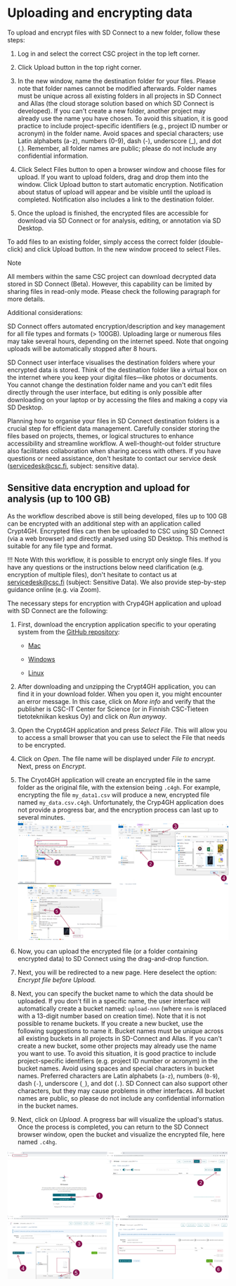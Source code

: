 # Uploading and encrypting data

To upload and encrypt files with SD Connect to a new folder, follow these steps:

1) Log in and select the correct CSC project in the top left corner.

2) Click Upload button in the top right corner.

3) In the new window, name the destination folder for your files. Please note that folder names cannot be modified afterwards. Folder names must be unique across all existing folders in all projects in SD Connect and Allas (the cloud storage solution based on which SD Connect is developed). If you can't create a new folder, another project may already use the name you have chosen. To avoid this situation, it is good practice to include project-specific identifiers (e.g., project ID number or acronym) in the folder name. Avoid spaces and special characters; use Latin alphabets (a-z), numbers (0-9), dash (-), underscore (_), and dot (.). Remember, all folder names are public; please do not include any confidential information.

4) Click Select Files button to open a browser window and choose files for upload. If you want to upload folders, drag and drop them into the window. Click Upload button to start automatic encryption. Notification about status of upload will appear and be visible until the upload is completed. Notification also includes a link to the destination folder.

3) Once the upload is finished, the encrypted files are accessible for download via SD Connect or for analysis, editing, or annotation via SD Desktop.

To add files to an existing folder, simply access the correct folder (double-click) and click Upload button. In the new window proceed to select Files.

Note

All members within the same CSC project can download decrypted data stored in SD Connect (Beta). However, this capability can be limited by sharing files in read-only mode. Please check the following paragraph for more details.

Additional considerations:

SD Connect offers automated encryption/description and key management for all file types and formats (> 100GB). Uploading large or numerous files may take several hours, depending on the internet speed. Note that ongoing uploads will be automatically stopped after 8 hours.

SD Connect user interface visualises the destination folders where your encrypted data is stored. Think of the destination folder like a virtual box on the internet where you keep your digital files—like photos or documents. You cannot change the destination folder name and you can't edit files directly through the user interface, but editing is only possible after downloading on your laptop or by accessing the files and making a copy via SD Desktop.

Planning how to organise your files in SD Connect destination folders is a crucial step for efficient data management. Carefully consider storing the files based on projects, themes, or logical structures to enhance accessibility and streamline workflow. A well-thought-out folder structure also facilitates collaboration when sharing access with others. If you have questions or need assistance, don't hesitate to contact our service desk (servicedesk@csc.fi, subject: sensitive data).
## Sensitive data encryption and upload for analysis (up to 100 GB) 

As the workflow described above is still being developed, files up to 100 GB can be encrypted with an additional step with an application called Crypt4GH. Encrypted files can then be uploaded to CSC using SD Connect (via a web browser) and directly analysed using SD Desktop. This method is suitable for any file type and format. 

!!! Note
    With this workflow, it is possible to encrypt only single files. If you have any questions or the instructions below need clarification (e.g. encryption of multiple files), don't hesitate to contact us at servicedesk@csc.fi (subject: Sensitive Data). We also provide step-by-step guidance online (e.g. via Zoom). 


The necessary steps for encryption with Cryp4GH application and upload with SD Connect are the following: 

1. First, download the encryption application specific to your operating system from the [GitHub repository](https://github.com/CSCfi/crypt4gh-gui):

      * [Mac](https://github.com/CSCfi/crypt4gh-gui/releases/download/v1.3.0/crypt4gh-gui-python3.10-macos-amd64.zip)

      * [Windows](https://github.com/CSCfi/crypt4gh-gui/releases/download/v1.3.0/crypt4gh-gui-python3.10-windows-amd64.zip)

      * [Linux](https://github.com/CSCfi/crypt4gh-gui/releases/download/v1.3.0/crypt4gh-gui-python3.10-linux-amd64.zip)

2. After downloading and unzipping the Crypt4GH application, you can find it in your download folder. When you open it, you might encounter an error message. In this case, click on _More info_ and verify that the publisher is CSC-IT Center for Science (or in Finnish CSC-Tieteen tietotekniikan keskus Oy) and click on _Run anyway_.

3. Open the Crypt4GH application and press _Select File_. This will allow you to access a small browser that you can use to select the File that needs to be encrypted.  

4. Click on _Open_. The file name will be displayed under _File to encrypt_. Next, press on _Encrypt_.

5. The Cryot4GH application will create an encrypted file in the same folder as the original file, with the extension being `.c4gh`. For example, encrypting the file `my_data1.csv` will produce a new, encrypted file named `my_data.csv.c4gh`. Unfortunately, the Cryp4GH application does not provide a progress bar, and the encryption process can last up to several minutes.
[![SDConnect-cryp4ghapplication](images/connect/connect_encryption_large.png)](images/connect/connect_encryption_large.png)

6. Now, you can upload the encrypted file (or a folder containing encrypted data) to SD Connect using the drag-and-drop function.

7. Next, you will be redirected to a new page. Here deselect the option: _Encrypt file before Upload._

8. Next, you can specify the bucket name to which the data should be uploaded. If you don't fill in a specific name, the user interface will automatically create a bucket named: `upload-nnn` (where `nnn` is replaced with a 13-digit number based on creation time). Note that it is not possible to rename buckets.
If you create a new bucket, use the following suggestions to name it. Bucket names must be unique across all existing buckets in all projects in SD-Connect and Allas. If you can't create a new bucket, some other projects may already use the name you want to use. To avoid this situation, it is good practice to include project-specific identifiers (e.g. project ID number or acronym) in the bucket names. Avoid using spaces and special characters in bucket names. Preferred characters are Latin alphabets (`a-z`), numbers (`0-9`), dash (`-`), underscore (`_`), and dot (`.`). SD Connect can also support other characters, but they may cause problems in other interfaces. All bucket names are public, so please do not include any confidential information in the bucket names.

9. Next, click on _Upload_. A progress bar will visualize the upload's status. Once the process is completed, you can return to the SD Connect browser window, open the bucket and visualize the encrypted file, here named `.c4hg`.

[![SDConnect-upload-encrypted](images/connect/connect_encryption_large_upload.png)](images/connect/connect_encryption_large_upload.png)
